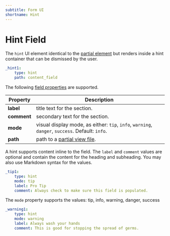 ```yaml
---
subtitle: Form UI
shortname: Hint
---
```

# Hint Field

The `hint` UI element identical to the [partial element](./ui-partial.md) but renders inside a hint container that can be dismissed by the user.

```yaml
_hint1:
    type: hint
    path: content_field
```

The following [field properties](../form-fields.md) are supported.

Property | Description
------------- | -------------
**label** | title text for the section.
**comment** | secondary text for the section.
**mode** | visual display mode, as either: `tip`, `info`, `warning`, `danger`, `success`. Default: `info`.
**path** | path to a [partial view file](../../extend/system/views.md).

A hint supports content inline to the field. The `label` and `comment` values are optional and contain the content for the heading and subheading. You may also use Markdown syntax for the values.

```yaml
_tip1:
    type: hint
    mode: tip
    label: Pro Tip
    comment: Always check to make sure this field is populated.
```

The `mode` property supports the values: tip, info, warning, danger, success

```yaml
_warning1:
    type: hint
    mode: warning
    label: Always wash your hands
    comment: This is good for stopping the spread of germs.
```
